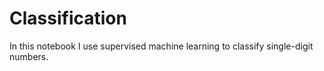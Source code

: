 # Classification
In this notebook I use supervised machine learning to classify single-digit numbers.
